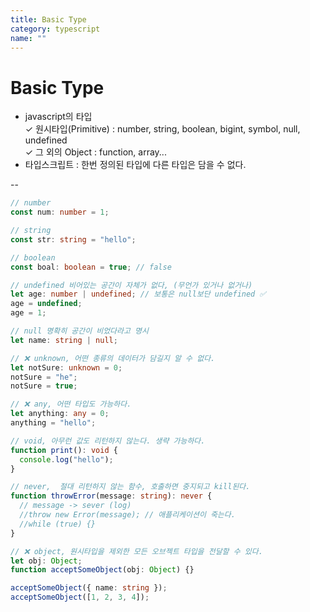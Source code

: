 ```yaml
---
title: Basic Type
category: typescript
name: ""
---
```


# Basic Type

- javascript의 타입  
  ✓ 원시타입(Primitive) : number, string, boolean, bigint, symbol, null, undefined  
  ✓ 그 외의 Object : function, array...
- 타입스크립트 : 한번 정의된 타입에 다른 타입은 담을 수 없다.

-- <br />

```typescript
// number
const num: number = 1;

// string
const str: string = "hello";

// boolean
const boal: boolean = true; // false

// undefined 비어있는 공간이 자체가 없다, (무언가 있거나 없거나)
let age: number | undefined; // 보통은 null보단 undefined ✅
age = undefined;
age = 1;

// null 명확히 공간이 비었다라고 명시
let name: string | null;

// ❌ unknown, 어떤 종류의 데이터가 담길지 알 수 없다.
let notSure: unknown = 0;
notSure = "he";
notSure = true;

// ❌ any, 어떤 타입도 가능하다.
let anything: any = 0;
anything = "hello";

// void, 아무런 값도 리턴하지 않는다. 생략 가능하다.
function print(): void {
  console.log("hello");
}

// never,  절대 리턴하지 않는 함수, 호출하면 중지되고 kill된다.
function throwError(message: string): never {
  // message -> sever (log)
  //throw new Error(message); // 애플리케이션이 죽는다.
  //while (true) {}
}

// ❌ object, 원시타입을 제외한 모든 오브젝트 타입을 전달할 수 있다.
let obj: Object;
function acceptSomeObject(obj: Object) {}

acceptSomeObject({ name: string });
acceptSomeObject([1, 2, 3, 4]);
```
